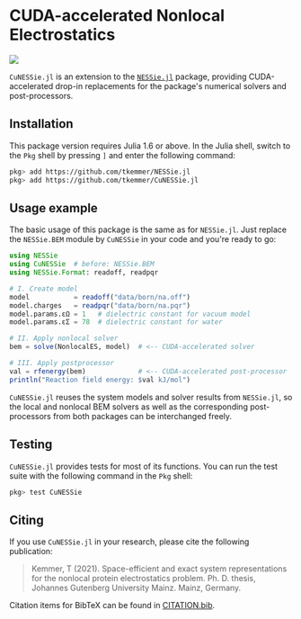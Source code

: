 # CUDA-accelerated Nonlocal Electrostatics
[![](https://img.shields.io/github/license/tkemmer/CuNESSie.jl?style=for-the-badge)](https://github.com/tkemmer/CuNESSie.jl/blob/master/LICENSE)

`CuNESSie.jl` is an extension to the [`NESSie.jl`](https://github.com/tkemmer/NESSie.jl) package, providing CUDA-accelerated drop-in replacements for the package's numerical solvers and post-processors.


## Installation
This package version requires Julia 1.6 or above. In the Julia shell, switch to the
`Pkg` shell by pressing `]` and enter the following command:

```sh
pkg> add https://github.com/tkemmer/NESSie.jl
pkg> add https://github.com/tkemmer/CuNESSie.jl
```


## Usage example
The basic usage of this package is the same as for `NESSie.jl`. Just replace the `NESSie.BEM` module by `CuNESSie` in your code and you're ready to go:

```julia
using NESSie
using CuNESSie  # before: NESSie.BEM
using NESSie.Format: readoff, readpqr

# I. Create model
model           = readoff("data/born/na.off")
model.charges   = readpqr("data/born/na.pqr")
model.params.εΩ = 1   # dielectric constant for vacuum model
model.params.εΣ = 78  # dielectric constant for water

# II. Apply nonlocal solver
bem = solve(NonlocalES, model)  # <-- CUDA-accelerated solver

# III. Apply postprocessor
val = rfenergy(bem)             # <-- CUDA-accelerated post-processor
println("Reaction field energy: $val kJ/mol")
```

`CuNESSie.jl` reuses the system models and solver results from `NESSie.jl`, so the local and nonlocal BEM solvers as well as the corresponding post-processors from both packages can be interchanged freely.

## Testing
`CuNESSie.jl` provides tests for most of its functions. You can run the test suite with the
following command in the `Pkg` shell:
```sh
pkg> test CuNESSie
```

## Citing
If you use `CuNESSie.jl` in your research, please cite the following publication:
> Kemmer, T (2021). Space-efficient and exact system representations for the nonlocal protein
> electrostatics problem. Ph. D. thesis, Johannes Gutenberg University Mainz. Mainz, Germany.

Citation items for BibTeX can be found in [CITATION.bib](https://github.com/tkemmer/CuNESSie.jl/blob/master/CITATION.bib).
